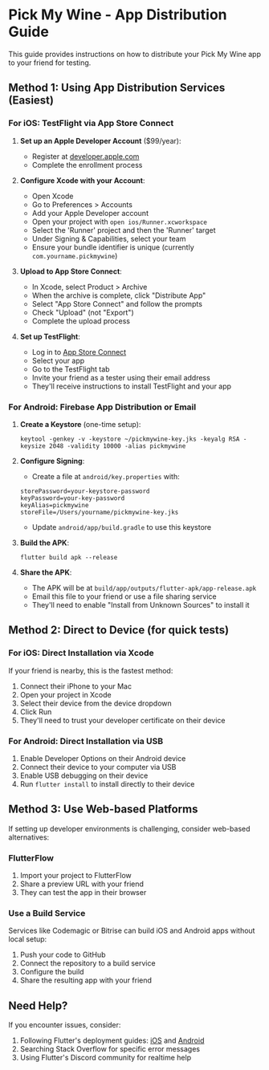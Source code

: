 # Pick My Wine - App Distribution Guide

This guide provides instructions on how to distribute your Pick My Wine app to your friend for testing.

## Method 1: Using App Distribution Services (Easiest)

### For iOS: TestFlight via App Store Connect

1. **Set up an Apple Developer Account** ($99/year):
   - Register at [developer.apple.com](https://developer.apple.com)
   - Complete the enrollment process

2. **Configure Xcode with your Account**:
   - Open Xcode
   - Go to Preferences > Accounts
   - Add your Apple Developer account
   - Open your project with `open ios/Runner.xcworkspace`
   - Select the 'Runner' project and then the 'Runner' target
   - Under Signing & Capabilities, select your team
   - Ensure your bundle identifier is unique (currently `com.yourname.pickmywine`)

3. **Upload to App Store Connect**:
   - In Xcode, select Product > Archive
   - When the archive is complete, click "Distribute App"
   - Select "App Store Connect" and follow the prompts
   - Check "Upload" (not "Export")
   - Complete the upload process

4. **Set up TestFlight**:
   - Log in to [App Store Connect](https://appstoreconnect.apple.com)
   - Select your app
   - Go to the TestFlight tab
   - Invite your friend as a tester using their email address
   - They'll receive instructions to install TestFlight and your app

### For Android: Firebase App Distribution or Email

1. **Create a Keystore** (one-time setup):
   ```
   keytool -genkey -v -keystore ~/pickmywine-key.jks -keyalg RSA -keysize 2048 -validity 10000 -alias pickmywine
   ```

2. **Configure Signing**:
   - Create a file at `android/key.properties` with:
   ```
   storePassword=your-keystore-password
   keyPassword=your-key-password
   keyAlias=pickmywine
   storeFile=/Users/yourname/pickmywine-key.jks
   ```
   - Update `android/app/build.gradle` to use this keystore

3. **Build the APK**:
   ```
   flutter build apk --release
   ```

4. **Share the APK**:
   - The APK will be at `build/app/outputs/flutter-apk/app-release.apk`
   - Email this file to your friend or use a file sharing service
   - They'll need to enable "Install from Unknown Sources" to install it

## Method 2: Direct to Device (for quick tests)

### For iOS: Direct Installation via Xcode

If your friend is nearby, this is the fastest method:
1. Connect their iPhone to your Mac
2. Open your project in Xcode
3. Select their device from the device dropdown
4. Click Run
5. They'll need to trust your developer certificate on their device

### For Android: Direct Installation via USB

1. Enable Developer Options on their Android device
2. Connect their device to your computer via USB
3. Enable USB debugging on their device
4. Run `flutter install` to install directly to their device

## Method 3: Use Web-based Platforms

If setting up developer environments is challenging, consider web-based alternatives:

### FlutterFlow

1. Import your project to FlutterFlow
2. Share a preview URL with your friend
3. They can test the app in their browser

### Use a Build Service

Services like Codemagic or Bitrise can build iOS and Android apps without local setup:
1. Push your code to GitHub
2. Connect the repository to a build service
3. Configure the build
4. Share the resulting app with your friend

## Need Help?

If you encounter issues, consider:
1. Following Flutter's deployment guides: [iOS](https://flutter.dev/docs/deployment/ios) and [Android](https://flutter.dev/docs/deployment/android)
2. Searching Stack Overflow for specific error messages
3. Using Flutter's Discord community for realtime help 